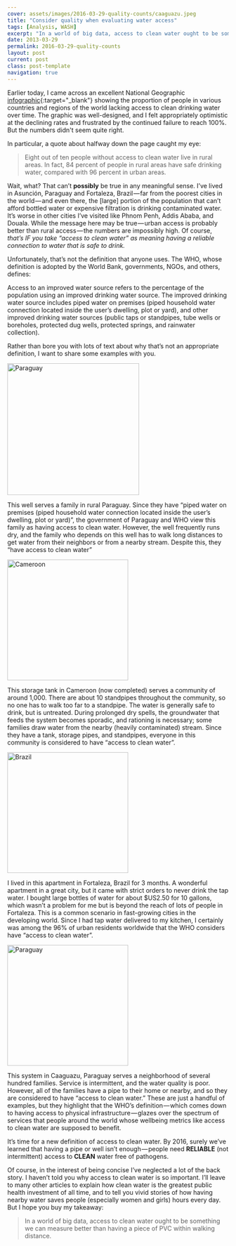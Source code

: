 ```yaml
---
cover: assets/images/2016-03-29-quality-counts/caaguazu.jpeg
title: "Consider quality when evaluating water access"
tags: [Analysis, WASH]
excerpt: "In a world of big data, access to clean water ought to be something we can measure better than having a piece of PVC within walking distance."
date: 2013-03-29
permalink: 2016-03-29-quality-counts
layout: post
current: post
class: post-template
navigation: true
---
```


Earlier today, I came across an excellent National Geographic [infographic](www.nationalgeographic.com%2Fclean-water-access-around-the-world%2F%23select%2FTOT%2Ftotal){:target="_blank"} showing the proportion of people in various countries and regions of the world lacking access to clean drinking water over time.
The graphic was well-designed, and I felt appropriately optimistic at the declining rates and frustrated by the continued failure to reach 100%.
But the numbers didn't seem quite right.

In particular, a quote about halfway down the page caught my eye:

> Eight out of ten people without access to clean water live in rural areas.
In fact, 84 percent of people in rural areas have safe drinking water, compared with 96 percent in urban areas.

Wait, what? That can’t **possibly** be true in any meaningful sense.
I’ve lived in Asunción, Paraguay and Fortaleza, Brazil — far from the poorest cities in the world — and even there, the [large] portion of the population that can’t afford bottled water or expensive filtration is drinking contaminated water.
It’s worse in other cities I’ve visited like Phnom Penh, Addis Ababa, and Douala.
While the message here may be true — urban access is probably better than rural access — the numbers are impossibly high.
Of course, *that’s IF you take “access to clean water” as meaning having a reliable connection to water that is safe to drink.*

Unfortunately, that’s not the definition that anyone uses. The WHO, whose definition is adopted by the World Bank, governments, NGOs, and others, defines:

Access to an improved water source refers to the percentage of the population using an improved drinking water source.
The improved drinking water source includes piped water on premises (piped household water connection located inside the user’s dwelling, plot or yard), and other improved drinking water sources (public taps or standpipes, tube wells or boreholes, protected dug wells, protected springs, and rainwater collection).

Rather than bore you with lots of text about why that’s not an appropriate definition, I want to share some examples with you.

<img src="{{ site.baseurl }}assets/images/2016-03-29-quality-counts/mbocayaty.jpeg" height="300" align="center" alt="Paraguay"> 

This well serves a family in rural Paraguay.
Since they have “piped water on premises (piped household water connection located inside the user’s dwelling, plot or yard)”, the government of Paraguay and WHO view this family as having access to clean water.
However, the well frequently runs dry, and the family who depends on this well has to walk long distances to get water from their neighbors or from a nearby stream.
Despite this, they “have access to clean water”

<img src="{{ site.baseurl }}assets/images/2016-03-29-quality-counts/roh.jpeg" height="275" align="center" alt="Cameroon"> 

This storage tank in Cameroon (now completed) serves a community of around 1,000.
There are about 10 standpipes throughout the community, so no one has to walk too far to a standpipe.
The water is generally safe to drink, but is untreated.
During prolonged dry spells, the groundwater that feeds the system becomes sporadic, and rationing is necessary; some families draw water from the nearby (heavily contaminated) stream.
Since they have a tank, storage pipes, and standpipes, everyone in this community is considered to have “access to clean water”.

<img src="{{ site.baseurl }}assets/images/2016-03-29-quality-counts/fortaleza.jpeg" height="275" align="center" alt="Brazil"> 

I lived in this apartment in Fortaleza, Brazil for 3 months.
A wonderful apartment in a great city, but it came with strict orders to never drink the tap water.
I bought large bottles of water for about $US2.50 for 10 gallons, which wasn’t a problem for me but is beyond the reach of lots of people in Fortaleza.
This is a common scenario in fast-growing cities in the developing world.
Since I had tap water delivered to my kitchen, I certainly was among the 96% of urban residents worldwide that the WHO considers have “access to clean water”.

<img src="{{ site.baseurl }}assets/images/2016-03-29-quality-counts/caaguazu.jpeg" height="275" align="center" alt="Paraguay"> 
  
This system in Caaguazu, Paraguay serves a neighborhood of several hundred families.
Service is intermittent, and the water quality is poor.
However, all of the families have a pipe to their home or nearby, and so they are considered to have “access to clean water.”
These are just a handful of examples, but they highlight that the WHO’s definition — which comes down to having access to physical infrastructure — glazes over the spectrum of services that people around the world whose wellbeing metrics like access to clean water are supposed to benefit.

It’s time for a new definition of access to clean water.
By 2016, surely we’ve learned that having a pipe or well isn’t enough — people need **RELIABLE** (not intermittent) access to **CLEAN** water free of pathogens.

Of course, in the interest of being concise I’ve neglected a lot of the back story. I haven’t told you why access to clean water is so important. I’ll leave to many other articles to explain how clean water is the greatest public health investment of all time, and to tell you vivid stories of how having nearby water saves people (especially women and girls) hours every day. But I hope you buy my takeaway:

> In a world of big data, access to clean water ought to be something we can measure better than having a piece of PVC within walking distance.